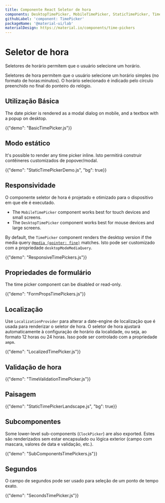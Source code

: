 ```yaml
---
title: Componente React Seletor de hora
components: DesktopTimePicker, MobileTimePicker, StaticTimePicker, TimePicker, ClockPicker
githubLabel: 'component: TimePicker'
packageName: '@material-ui/lab'
materialDesign: https://material.io/components/time-pickers
---
```


# Seletor de hora

<p class="description">Seletores de horário permitem que o usuário selecione um horário.</p>

Seletores de hora permitem que o usuário selecione um horário simples (no formato de horas:minutos). O horário selecionado é indicado pelo círculo preenchido no final do ponteiro do relógio.

## Utilização Básica

The date picker is rendered as a modal dialog on mobile, and a textbox with a popup on desktop.

{{"demo": "BasicTimePicker.js"}}

## Modo estático

It's possible to render any time picker inline. Isto permitirá construir contêineres customizados de popover/modal.

{{"demo": "StaticTimePickerDemo.js", "bg": true}}

## Responsividade

O componente seletor de hora é projetado e otimizado para o dispositivo em que ele é executado.

- The `MobileTimePicker` component works best for touch devices and small screens.
- The `DesktopTimePicker` component works best for mouse devices and large screens.

By default, the `TimePicker` component renders the desktop version if the media query [`@media (pointer: fine)`](https://developer.mozilla.org/en-US/docs/Web/CSS/@media/pointer) matches. Isto pode ser customizado com a propriedade `desktopModeMediaQuery`.

{{"demo": "ResponsiveTimePickers.js"}}

## Propriedades de formulário

The time picker component can be disabled or read-only.

{{"demo": "FormPropsTimePickers.js"}}

## Localização

Use `LocalizationProvider` para alterar a date-engine de localização que é usada para renderizar o seletor de hora. O seletor de hora ajustará automaticamente à configuração de horário da localidade, ou seja, ao formato 12 horas ou 24 horas. Isso pode ser controlado com a propriedade `ampm`.

{{"demo": "LocalizedTimePicker.js"}}

## Validação de hora

{{"demo": "TimeValidationTimePicker.js"}}

## Paisagem

{{"demo": "StaticTimePickerLandscape.js", "bg": true}}

## Subcomponentes

Some lower-level sub-components (`ClockPicker`) are also exported. Estes são renderizados sem estar encapsulado ou  lógica exterior (campo com mascara, valores de data e validação, etc.).

{{"demo": "SubComponentsTimePickers.js"}}

## Segundos

O campo de segundos pode ser usado para seleção de um ponto de tempo exato.

{{"demo": "SecondsTimePicker.js"}}
